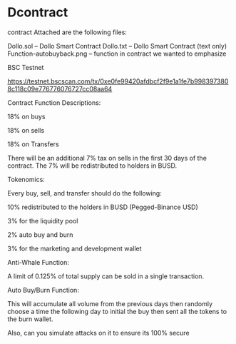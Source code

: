 # Dcontract
contract
Attached are the following files:

 

Dollo.sol – Dollo Smart Contract
Dollo.txt – Dollo Smart Contract (text only)
Function-autobuyback.png – function in contract we wanted to emphasize
 

 

BSC Testnet

https://testnet.bscscan.com/tx/0xe0fe99420afdbcf2f9e1a1fe7b9983973808c118c09e776776076727cc08aa64

 

 

Contract Function Descriptions:

 

18% on buys

18% on sells

18% on Transfers

 

There will be an additional 7% tax on sells in the first 30 days of the contract.  The 7% will be redistributed to holders in BUSD.

 

Tokenomics:

 

Every buy, sell, and transfer should do the following:

 

10% redistributed to the holders in BUSD (Pegged-Binance USD)

3% for the liquidity pool

2% auto buy and burn

3% for the marketing and development wallet

 

Anti-Whale Function:

 

A limit of 0.125% of total supply can be sold in a single transaction.

 

Auto Buy/Burn Function:

 

This will accumulate all volume from the previous days then randomly choose a time the following day to initial the buy then sent all the tokens to the burn wallet.

 

 

 

Also, can you simulate attacks on it to ensure its 100% secure
